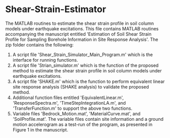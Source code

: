 # Shear-Strain-Estimator
The MATLAB routines to estimate the shear strain profile in soil column models under earthquake excitations.
This file contains MATLAB routines accompanying the manuscript entitled 'Estimation of Soil Shear Strain Profile for Sampling Borehole Information in Site Response Analysis'.
The zip folder contains the following:
1. A script file 'Shear_Strain_Simulator_Main_Program.m' which is the interface for running functions.
2. A script file 'Strian_simulator.m' which is the function of the proposed method to estimate the shear strain profile in soil column models under earthquake excitations.
3. A script file 'SHAKE.m' which is the function to perform equivalent linear site response analysis (SHAKE analysis) to validate the proposed method.
4. Additional function files entitled 'EquivalentLinear.m', 'ResponseSpectra.m', 'TimeStepIntegrationLA.m', and 'TransferFunction.m' to support the above two functions.
5. Variable files 'Bedrock_Motion.mat', 'MaterialCurve.mat', and 'SoilProfile.mat'. The variable files contain site information and a ground motion accelerogram as a test-run of the program, as presented in Figure 1 in the manuscript. 
